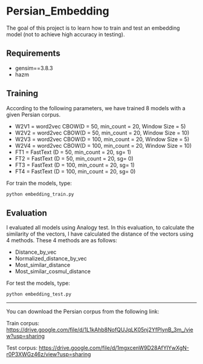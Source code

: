 # Persian_Embedding
The goal of this project is to learn how to train and test an embedding model (not to achieve high accuracy in testing).

## Requirements

  - gensim==3.8.3
  - hazm

## Training
According to the following parameters, we have trained 8 models with a given Persian corpus.

  - W2V1 = word2vec CBOW(D = 50, min_count = 20, Window Size = 5)
  - W2V2 = word2vec CBOW(D = 50, min_count = 20, Window Size = 10)
  - W2V3 = word2vec CBOW(D = 100, min_count = 20, Window Size = 5)
  - W2V4 = word2vec CBOW(D = 100, min_count = 20, Window Size = 10)
  - FT1 = FastText (D = 50, min_count = 20, sg= 1)
  - FT2 = FastText (D = 50, min_count = 20, sg= 0)
  - FT3 = FastText (D = 100, min_count = 20, sg= 1)
  - FT4 = FastText (D = 100, min_count = 20, sg= 0)

For train the models, type:
```python
python embedding_train.py
```
 
## Evaluation
I evaluated all models using Analogy test.
In this evaluation, to calculate the similarity of the vectors, I have calculated the distance of the vectors using 4 methods. These 4 methods are as follows:

  - Distance_by_vec
  - Normalized_distance_by_vec
  - Most_similar_distance 
  - Most_similar_cosmul_distance 

For test the models, type:
```python
python embedding_test.py
```
***
You can download the Persian corpus from the following link:

Train corpus: https://drive.google.com/file/d/1L1kAhb8NofQUJqLK05nj2YfPlynB_3m_/view?usp=sharing

Test corpus: https://drive.google.com/file/d/1mgxcenW9D28AfYlYwXgN-r0P3XWGz46z/view?usp=sharing
